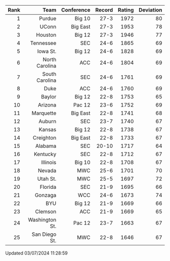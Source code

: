 | Rank  | Team                 | Conference           | Record   | Rating | Deviation |
| ---:  | ---:                 | ---:                 | ---:     | ---:   | ---:      |
| 1     | Purdue               | Big 10               | 27-3     | 1972   | 80        |
| 2     | UConn                | Big East             | 27-3     | 1953   | 78        |
| 3     | Houston              | Big 12               | 27-3     | 1946   | 77        |
| 4     | Tennessee            | SEC                  | 24-6     | 1865   | 69        |
| 5     | Iowa St.             | Big 12               | 24-6     | 1828   | 69        |
| 6     | North Carolina       | ACC                  | 24-6     | 1804   | 69        |
| 7     | South Carolina       | SEC                  | 24-6     | 1761   | 69        |
| 8     | Duke                 | ACC                  | 24-6     | 1760   | 69        |
| 9     | Baylor               | Big 12               | 22-8     | 1753   | 65        |
| 10    | Arizona              | Pac 12               | 23-6     | 1752   | 69        |
| 11    | Marquette            | Big East             | 22-8     | 1741   | 68        |
| 12    | Auburn               | SEC                  | 23-7     | 1740   | 67        |
| 13    | Kansas               | Big 12               | 22-8     | 1738   | 67        |
| 14    | Creighton            | Big East             | 22-8     | 1733   | 67        |
| 15    | Alabama              | SEC                  | 20-10    | 1717   | 64        |
| 16    | Kentucky             | SEC                  | 22-8     | 1712   | 67        |
| 17    | Illinois             | Big 10               | 22-8     | 1708   | 67        |
| 18    | Nevada               | MWC                  | 25-6     | 1701   | 70        |
| 19    | Utah St.             | MWC                  | 25-5     | 1697   | 72        |
| 20    | Florida              | SEC                  | 21-9     | 1695   | 66        |
| 21    | Gonzaga              | WCC                  | 24-6     | 1673   | 74        |
| 22    | BYU                  | Big 12               | 21-9     | 1669   | 66        |
| 23    | Clemson              | ACC                  | 21-9     | 1669   | 65        |
| 24    | Washington St.       | Pac 12               | 23-7     | 1663   | 67        |
| 25    | San Diego St.        | MWC                  | 22-8     | 1646   | 67        |

Updated 03/07/2024 11:28:59
